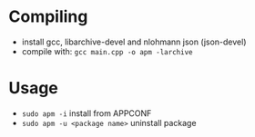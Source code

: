 # Compiling
 -  install gcc, libarchive-devel and nlohmann json (json-devel)
 -  compile with: `gcc main.cpp -o apm -larchive`

# Usage

 - `sudo apm -i` install from APPCONF 
 - `sudo apm -u <package name>` uninstall package

